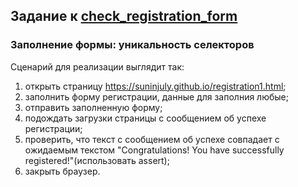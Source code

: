 ## Задание к [check_registration_form](../solutions/check_registration_form.py)

### Заполнение формы: уникальность селекторов

Сценарий для реализации выглядит так:

1) открыть страницу https://suninjuly.github.io/registration1.html;
2) заполнить форму регистрации, данные для заполния любые;
3) отправить заполненную форму;
4) подождать загрузки страницы с сообщением об успехе регистрации;
4) проверить, что текст с сообщением об успехе совпадает с ожидаемым текстом
   "Congratulations! You have successfully registered!"(использовать assert);
5) закрыть браузер.

